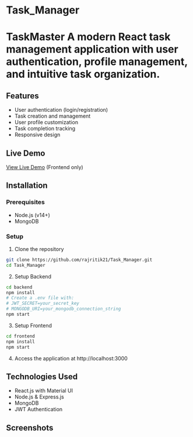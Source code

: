 # Task_Manager
# TaskMaster  A modern React task management application with user authentication, profile management, and intuitive task organization.

## Features
- User authentication (login/registration)
- Task creation and management
- User profile customization
- Task completion tracking
- Responsive design

## Live Demo
[View Live Demo](https://rajritik21.github.io/Task_Manager) (Frontend only)

## Installation

### Prerequisites
- Node.js (v14+)
- MongoDB

### Setup

1. Clone the repository
```bash
git clone https://github.com/rajritik21/Task_Manager.git
cd Task_Manager
```

2. Setup Backend
```bash
cd backend
npm install
# Create a .env file with:
# JWT_SECRET=your_secret_key
# MONGODB_URI=your_mongodb_connection_string
npm start
```

3. Setup Frontend
```bash
cd frontend
npm install
npm start
```

4. Access the application at http://localhost:3000

## Technologies Used
- React.js with Material UI
- Node.js & Express.js
- MongoDB
- JWT Authentication

## Screenshots


